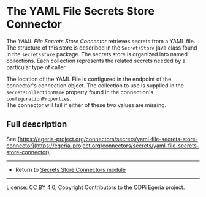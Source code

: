 <!-- SPDX-License-Identifier: CC-BY-4.0 -->
<!-- Copyright Contributors to the ODPi Egeria project. -->

# The YAML File Secrets Store Connector

The *YAML File Secrets Store Connector* retrieves secrets from a YAML file.
The structure of this store is described in the `SecretsStore` java class found in the `secretsstore` package.
The secrets store is organized into named collections.
Each collection represents the related secrets needed by a particular type of caller.

The location of the YAML File is configured in the endpoint of the connector's connection object.
The collection to use is supplied in the `secretsCollectionName` property found in the connection's `configurationProperties`.  
The connector will fail if either of these two values are missing.


## Full description

See [https://egeria-project.org/connectors/secrets/yaml-file-secrets-store-connector](https://egeria-project.org/connectors/secrets/yaml-file-secrets-store-connector)

----
* Return to [Secrets Store Connectors module](..)

----
License: [CC BY 4.0](https://creativecommons.org/licenses/by/4.0/),
Copyright Contributors to the ODPi Egeria project.